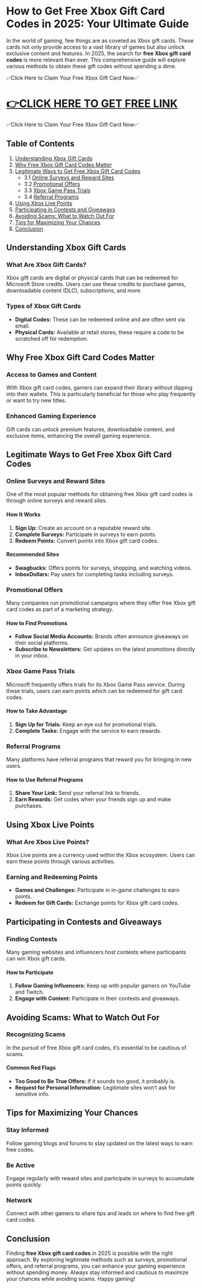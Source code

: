 # How to Get Free Xbox Gift Card Codes in 2025: Your Ultimate Guide

In the world of gaming, few things are as coveted as Xbox gift cards. These cards not only provide access to a vast library of games but also unlock exclusive content and features. In 2025, the search for **free Xbox gift card codes** is more relevant than ever. This comprehensive guide will explore various methods to obtain these gift codes without spending a dime. 

✅Click Here to Claim Your Free Xbox Gift Card Now✅

[👉CLICK HERE TO GET FREE LINK ](https://tinyurl.com/ynxbz8dh)
=
✅Click Here to Claim Your Free Xbox Gift Card Now✅


## Table of Contents

1. [Understanding Xbox Gift Cards](#understanding-xbox-gift-cards)
2. [Why Free Xbox Gift Card Codes Matter](#why-free-xbox-gift-card-codes-matter)
3. [Legitimate Ways to Get Free Xbox Gift Card Codes](#legitimate-ways-to-get-free-xbox-gift-card-codes)
    - 3.1 [Online Surveys and Reward Sites](#online-surveys-and-reward-sites)
    - 3.2 [Promotional Offers](#promotional-offers)
    - 3.3 [Xbox Game Pass Trials](#xbox-game-pass-trials)
    - 3.4 [Referral Programs](#referral-programs)
4. [Using Xbox Live Points](#using-xbox-live-points)
5. [Participating in Contests and Giveaways](#participating-in-contests-and-giveaways)
6. [Avoiding Scams: What to Watch Out For](#avoiding-scams-what-to-watch-out-for)
7. [Tips for Maximizing Your Chances](#tips-for-maximizing-your-chances)
8. [Conclusion](#conclusion)

## Understanding Xbox Gift Cards

### What Are Xbox Gift Cards?

Xbox gift cards are digital or physical cards that can be redeemed for Microsoft Store credits. Users can use these credits to purchase games, downloadable content (DLC), subscriptions, and more.

### Types of Xbox Gift Cards

- **Digital Codes:** These can be redeemed online and are often sent via email.
- **Physical Cards:** Available at retail stores, these require a code to be scratched off for redemption.

## Why Free Xbox Gift Card Codes Matter

### Access to Games and Content

With Xbox gift card codes, gamers can expand their library without dipping into their wallets. This is particularly beneficial for those who play frequently or want to try new titles.

### Enhanced Gaming Experience

Gift cards can unlock premium features, downloadable content, and exclusive items, enhancing the overall gaming experience. 

## Legitimate Ways to Get Free Xbox Gift Card Codes

### Online Surveys and Reward Sites

One of the most popular methods for obtaining free Xbox gift card codes is through online surveys and reward sites. 

#### How It Works

1. **Sign Up:** Create an account on a reputable reward site.
2. **Complete Surveys:** Participate in surveys to earn points.
3. **Redeem Points:** Convert points into Xbox gift card codes.

#### Recommended Sites

- **Swagbucks:** Offers points for surveys, shopping, and watching videos.
- **InboxDollars:** Pay users for completing tasks including surveys.

### Promotional Offers

Many companies run promotional campaigns where they offer free Xbox gift card codes as part of a marketing strategy.

#### How to Find Promotions

- **Follow Social Media Accounts:** Brands often announce giveaways on their social platforms.
- **Subscribe to Newsletters:** Get updates on the latest promotions directly in your inbox.

### Xbox Game Pass Trials

Microsoft frequently offers trials for its Xbox Game Pass service. During these trials, users can earn points which can be redeemed for gift card codes.

#### How to Take Advantage

1. **Sign Up for Trials:** Keep an eye out for promotional trials.
2. **Complete Tasks:** Engage with the service to earn rewards.

### Referral Programs

Many platforms have referral programs that reward you for bringing in new users.

#### How to Use Referral Programs

1. **Share Your Link:** Send your referral link to friends.
2. **Earn Rewards:** Get codes when your friends sign up and make purchases.

## Using Xbox Live Points

### What Are Xbox Live Points?

Xbox Live points are a currency used within the Xbox ecosystem. Users can earn these points through various activities.

### Earning and Redeeming Points

- **Games and Challenges:** Participate in in-game challenges to earn points.
- **Redeem for Gift Cards:** Exchange points for Xbox gift card codes.

## Participating in Contests and Giveaways

### Finding Contests

Many gaming websites and influencers host contests where participants can win Xbox gift cards.

#### How to Participate

1. **Follow Gaming Influencers:** Keep up with popular gamers on YouTube and Twitch.
2. **Engage with Content:** Participate in their contests and giveaways.

## Avoiding Scams: What to Watch Out For

### Recognizing Scams

In the pursuit of free Xbox gift card codes, it’s essential to be cautious of scams.

#### Common Red Flags

- **Too Good to Be True Offers:** If it sounds too good, it probably is.
- **Request for Personal Information:** Legitimate sites won’t ask for sensitive info.

## Tips for Maximizing Your Chances

### Stay Informed

Follow gaming blogs and forums to stay updated on the latest ways to earn free codes.

### Be Active

Engage regularly with reward sites and participate in surveys to accumulate points quickly.

### Network

Connect with other gamers to share tips and leads on where to find free gift card codes.

## Conclusion

Finding **free Xbox gift card codes** in 2025 is possible with the right approach. By exploring legitimate methods such as surveys, promotional offers, and referral programs, you can enhance your gaming experience without spending money. Always stay informed and cautious to maximize your chances while avoiding scams. Happy gaming!
